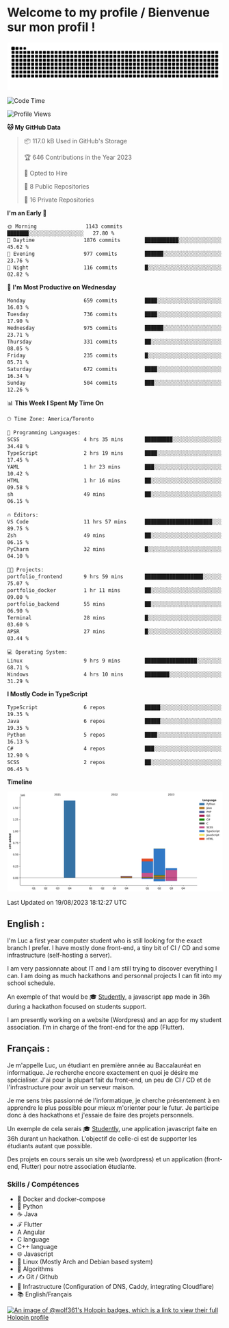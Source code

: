 # Welcome to my profile / Bienvenue sur mon profil !

![snake gif](https://github.com/wolf-361/wolf-361/blob/output/github-contribution-grid-snake.svg)

<!--START_SECTION:waka-->
![Code Time](http://img.shields.io/badge/Code%20Time-272%20hrs%203%20mins-blue)

![Profile Views](http://img.shields.io/badge/Profile%20Views-0-blue)

**🐱 My GitHub Data** 

> 📦 117.0 kB Used in GitHub's Storage 
 > 
> 🏆 646 Contributions in the Year 2023
 > 
> 💼 Opted to Hire
 > 
> 📜 8 Public Repositories 
 > 
> 🔑 16 Private Repositories 
 > 
**I'm an Early 🐤** 

```text
🌞 Morning                1143 commits        ███████░░░░░░░░░░░░░░░░░░   27.80 % 
🌆 Daytime                1876 commits        ███████████░░░░░░░░░░░░░░   45.62 % 
🌃 Evening                977 commits         ██████░░░░░░░░░░░░░░░░░░░   23.76 % 
🌙 Night                  116 commits         █░░░░░░░░░░░░░░░░░░░░░░░░   02.82 % 
```
📅 **I'm Most Productive on Wednesday** 

```text
Monday                   659 commits         ████░░░░░░░░░░░░░░░░░░░░░   16.03 % 
Tuesday                  736 commits         ████░░░░░░░░░░░░░░░░░░░░░   17.90 % 
Wednesday                975 commits         ██████░░░░░░░░░░░░░░░░░░░   23.71 % 
Thursday                 331 commits         ██░░░░░░░░░░░░░░░░░░░░░░░   08.05 % 
Friday                   235 commits         █░░░░░░░░░░░░░░░░░░░░░░░░   05.71 % 
Saturday                 672 commits         ████░░░░░░░░░░░░░░░░░░░░░   16.34 % 
Sunday                   504 commits         ███░░░░░░░░░░░░░░░░░░░░░░   12.26 % 
```


📊 **This Week I Spent My Time On** 

```text
🕑︎ Time Zone: America/Toronto

💬 Programming Languages: 
SCSS                     4 hrs 35 mins       █████████░░░░░░░░░░░░░░░░   34.48 % 
TypeScript               2 hrs 19 mins       ████░░░░░░░░░░░░░░░░░░░░░   17.45 % 
YAML                     1 hr 23 mins        ███░░░░░░░░░░░░░░░░░░░░░░   10.42 % 
HTML                     1 hr 16 mins        ██░░░░░░░░░░░░░░░░░░░░░░░   09.58 % 
sh                       49 mins             ██░░░░░░░░░░░░░░░░░░░░░░░   06.15 % 

🔥 Editors: 
VS Code                  11 hrs 57 mins      ██████████████████████░░░   89.75 % 
Zsh                      49 mins             ██░░░░░░░░░░░░░░░░░░░░░░░   06.15 % 
PyCharm                  32 mins             █░░░░░░░░░░░░░░░░░░░░░░░░   04.10 % 

🐱‍💻 Projects: 
portfolio_frontend       9 hrs 59 mins       ███████████████████░░░░░░   75.07 % 
portfolio_docker         1 hr 11 mins        ██░░░░░░░░░░░░░░░░░░░░░░░   09.00 % 
portfolio_backend        55 mins             ██░░░░░░░░░░░░░░░░░░░░░░░   06.90 % 
Terminal                 28 mins             █░░░░░░░░░░░░░░░░░░░░░░░░   03.60 % 
APSR                     27 mins             █░░░░░░░░░░░░░░░░░░░░░░░░   03.44 % 

💻 Operating System: 
Linux                    9 hrs 9 mins        █████████████████░░░░░░░░   68.71 % 
Windows                  4 hrs 10 mins       ████████░░░░░░░░░░░░░░░░░   31.29 % 
```

**I Mostly Code in TypeScript** 

```text
TypeScript               6 repos             █████░░░░░░░░░░░░░░░░░░░░   19.35 % 
Java                     6 repos             █████░░░░░░░░░░░░░░░░░░░░   19.35 % 
Python                   5 repos             ████░░░░░░░░░░░░░░░░░░░░░   16.13 % 
C#                       4 repos             ███░░░░░░░░░░░░░░░░░░░░░░   12.90 % 
SCSS                     2 repos             ██░░░░░░░░░░░░░░░░░░░░░░░   06.45 % 
```



**Timeline**

![Lines of Code chart](https://raw.githubusercontent.com/wolf-361/wolf-361/main/assets/bar_graph.png)


 Last Updated on 19/08/2023 18:12:27 UTC
<!--END_SECTION:waka-->

## English : 

I'm Luc a first year computer student who is still looking for the exact branch I prefer. I have mostly done front-end, a tiny bit of CI / CD and some infrastructure (self-hosting a server).

I am very passionnate about IT and I am still trying to discover everything I can. I am doing as much hackathons and personnal projects I can fit into my school schedule.

An exemple of that would be 🎓 [Studently](https://github.com/wolf-361/Studently-CodeJam12), a javascript app made in 36h during a hackathon focused on students support.

I am presently working on a website (Wordpress) and an app for my student association. I'm in charge of the front-end for the app (Flutter).

## Français :

Je m'appelle Luc, un étudiant en première année au Baccalauréat en informatique. Je recherche encore exactement en quoi je désire me spécialiser. J'ai pour la plupart fait du front-end, un peu de CI / CD et de l'infrastructure pour avoir un serveur maison.

Je me sens très passionné de l'informatique, je cherche présentement à en apprendre le plus possible pour mieux m'orienter pour le futur. Je participe donc à des hackathons et j'essaie de faire des projets personnels.

Un exemple de cela serais 🎓 [Studently](https://github.com/wolf-361/Studently-CodeJam12), une application javascript faite en 36h durant un hackathon. L'objectif de celle-ci est de supporter les étudiants autant que possible.

Des projets en cours serais un site web (wordpress) et un application (front-end, Flutter) pour notre association étudiante.

###  Skills / Compétences

* 🐋 Docker and docker-compose
* 🐍 Python
* ☕ Java
* ℱ Flutter
* A Angular
* C language
* C++ language
* 🌐 Javascript
* 🐧 Linux (Mostly Arch and Debian based system)
* 🧩 Algorithms
* ✍️ Git / Github
* 📜 Infrastructure (Configuration of DNS, Caddy, integrating Cloudflare)
* 📚 English/Français

[![An image of @wolf361's Holopin badges, which is a link to view their full Holopin profile](https://holopin.me/wolf361)](https://holopin.io/@wolf361)


